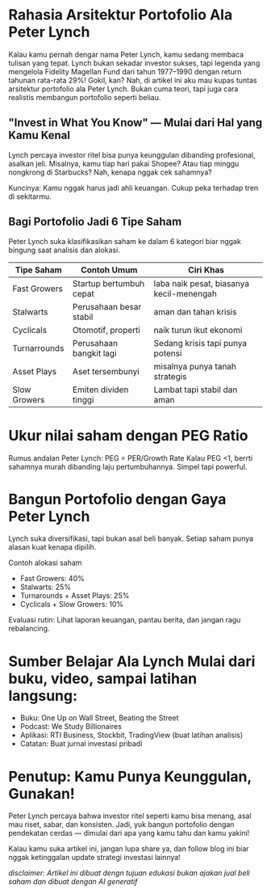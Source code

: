 # Rahasia Arsitektur Portofolio Ala Peter Lynch

Kalau kamu pernah dengar nama Peter Lynch, kamu sedang membaca tulisan yang tepat. Lynch bukan sekadar investor sukses, tapi legenda yang mengelola Fidelity Magellan Fund dari tahun 1977–1990 dengan return tahunan rata-rata 29%! Gokil, kan? Nah, di artikel ini aku mau kupas tuntas arsitektur portofolio ala Peter Lynch. Bukan cuma teori, tapi juga cara realistis membangun portofolio seperti beliau.

## "Invest in What You Know" — Mulai dari Hal yang Kamu Kenal

Lynch percaya investor ritel bisa punya keunggulan dibanding profesional, asalkan jeli. Misalnya, kamu tiap hari pakai Shopee? Atau tiap minggu nongkrong di Starbucks? Nah, kenapa nggak cek sahamnya?

Kuncinya: Kamu nggak harus jadi ahli keuangan. Cukup peka terhadap tren di sekitarmu.

## Bagi Portofolio Jadi 6 Tipe Saham

Peter Lynch suka klasifikasikan saham ke dalam 6 kategori biar nggak bingung saat analisis dan alokasi.

| Tipe Saham | Contoh Umum | Ciri Khas |
|------------------------|--------------------------|----------------------|
| Fast Growers | Startup bertumbuh cepat | laba naik pesat, biasanya kecil-menengah |
| Stalwarts | Perusahaan besar stabil | aman dan tahan krisis |
| Cyclicals | Otomotif, properti | naik turun ikut ekonomi |
| Turnarrounds | Perusahaan bangkit lagi | Sedang krisis tapi punya potensi |
| Asset Plays | Aset tersembunyi | misalnya punya tanah strategis |
| Slow Growers | Emiten dividen tinggi | Lambat tapi stabil dan aman |

# Ukur nilai saham dengan PEG Ratio

Rumus andalan Peter Lynch: PEG = PER/Growth Rate Kalau PEG \<1, berrti sahamnya murah dibanding laju pertumbuhannya. Simpel tapi powerful.

# Bangun Portofolio dengan Gaya Peter Lynch 

Lynch suka diversifikasi, tapi bukan asal beli banyak. Setiap saham punya alasan kuat kenapa dipilih.

Contoh alokasi saham

- Fast Growers: 40% 
- Stalwarts: 25% 
- Turnarounds + Asset Plays: 25% 
- Cyclicals + Slow Growers: 10%

Evaluasi rutin: Lihat laporan keuangan, pantau berita, dan jangan ragu rebalancing.

# Sumber Belajar Ala Lynch Mulai dari buku, video, sampai latihan langsung:

-   Buku: One Up on Wall Street, Beating the Street
-   Podcast: We Study Billionaires
-   Aplikasi: RTI Business, Stockbit, TradingView (buat latihan analisis)
-   Catatan: Buat jurnal investasi pribadi

# Penutup: Kamu Punya Keunggulan, Gunakan! 

Peter Lynch percaya bahwa investor ritel seperti kamu bisa menang, asal mau riset, sabar, dan konsisten. Jadi, yuk bangun portofolio dengan pendekatan cerdas — dimulai dari apa yang kamu tahu dan kamu yakini!

Kalau kamu suka artikel ini, jangan lupa share ya, dan follow blog ini biar nggak ketinggalan update strategi investasi lainnya!

*disclaimer: Artikel ini dibuat dengn tujuan edukasi bukan ajakan jual beli saham dan dibuat dengan AI generatif*
